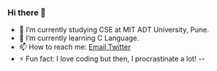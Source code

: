 ### Hi there 👋

- 🔭 I’m currently studying CSE at MIT ADT University, Pune.
- 🌱 I’m currently learning C Language.
- 📫 How to reach me: <a href="jaimeetsarode@gmail.com">Email</a>,<a href="https://twitter.com/jaimeet_sarode">Twitter</a> 
- ⚡ Fun fact: I love coding but then, I procrastinate a lot!
--
